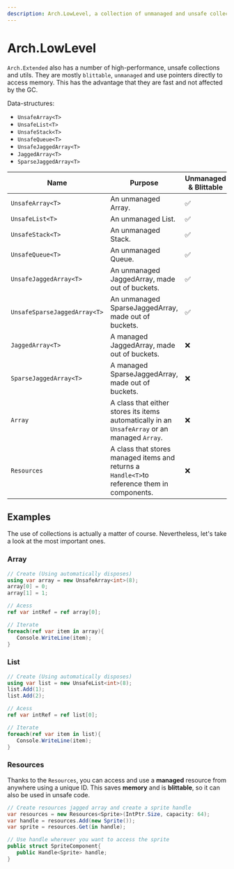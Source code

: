 ```yaml
---
description: Arch.LowLevel, a collection of unmanaged and unsafe collections.
---
```


# Arch.LowLevel

`Arch.Extended` also has a number of high-performance, unsafe collections and utils. They are mostly `blittable`, `unmanaged` and use pointers directly to access memory. This has the advantage that they are fast and not affected by the GC.

Data-structures:

* `UnsafeArray<T>`
* `UnsafeList<T>`
* `UnsafeStack<T>`
* `UnsafeQueue<T>`
* `UnsafeJaggedArray<T>`
* `JaggedArray<T>`
* `SparseJaggedArray<T>`

<table><thead><tr><th>Name</th><th>Purpose</th><th width="186">Unmanaged &#x26; Blittable</th></tr></thead><tbody><tr><td><code>UnsafeArray&#x3C;T></code></td><td>An unmanaged Array.</td><td>✅</td></tr><tr><td><code>UnsafeList&#x3C;T></code></td><td>An unmanaged List.</td><td>✅</td></tr><tr><td><code>UnsafeStack&#x3C;T></code></td><td>An unmanaged Stack.</td><td>✅</td></tr><tr><td><code>UnsafeQueue&#x3C;T></code></td><td>An unmanaged Queue.</td><td>✅</td></tr><tr><td><code>UnsafeJaggedArray&#x3C;T></code></td><td>An unmanaged JaggedArray,  made out of buckets.</td><td>✅</td></tr><tr><td><code>UnsafeSparseJaggedArray&#x3C;T></code></td><td>An unmanaged SparseJaggedArray, made out of buckets. </td><td>✅</td></tr><tr><td><code>JaggedArray&#x3C;T></code></td><td>A managed JaggedArray, made out of buckets. </td><td>❌</td></tr><tr><td><code>SparseJaggedArray&#x3C;T></code></td><td>A managed SparseJaggedArray, made out of buckets. </td><td>❌</td></tr><tr><td><code>Array</code></td><td>A class that either stores its items automatically in an <code>UnsafeArray</code> or an managed <code>Array</code>. </td><td>❌</td></tr><tr><td><code>Resources</code></td><td>A class that stores managed items and returns a <code>Handle&#x3C;T></code>to reference them in components. </td><td>❌</td></tr></tbody></table>

## Examples

The use of collections is actually a matter of course. Nevertheless, let's take a look at the most important ones.

### Array

```csharp
// Create (Using automatically disposes)
using var array = new UnsafeArray<int>(8);
array[0] = 0;
array[1] = 1;

// Acess
ref var intRef = ref array[0];

// Iterate
foreach(ref var item in array){
   Console.WriteLine(item);
}    
```

### List

```csharp
// Create (Using automatically disposes)
using var list = new UnsafeList<int>(8);
list.Add(1);
list.Add(2);

// Acess
ref var intRef = ref list[0];

// Iterate
foreach(ref var item in list){
   Console.WriteLine(item);
}    
```

### Resources

Thanks to the `Resources`, you can access and use a **managed** resource from anywhere using a unique ID. This saves **memory** and is **blittable**, so it can also be used in unsafe code.

```csharp
// Create resources jagged array and create a sprite handle
var resources = new Resources<Sprite>(IntPtr.Size, capacity: 64);
var handle = resources.Add(new Sprite());
var sprite = resources.Get(in handle);

// Use handle wherever you want to access the sprite
public struct SpriteComponent{
   public Handle<Sprite> handle;
}
```
